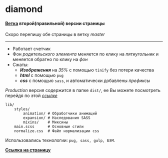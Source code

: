 # diamond

#### [Ветка](https://github.com/Scofield001/diamond/tree/hover) второй(правильной) версии страницы
Скоро перепишу обе страницы в ветку *master*

---
+ Работает счетчик
+ Фон _родительского элемента_ меняется по клику на _пятиугольник_ и меняется обратно по клику на _фон_
+ Сжаты:
    + ***Изображения*** на _35%_ с помощью `tinify` без потери качества
    + ***html*** с помощью `pug`
    + ***css*** c помощью `sass`, и автоматически добавлены _префиксы_
    
*Production* версия содержится в папке `dist/`, ее Вы можете посмотреть перейдя по этой _[ссылке](https://github.com/Scofield001/scofield001.github.io/tree/master/diamond)_
    
    lib/        
        styles/
            animation/ # Обработчики анимаций
            expansion/ # Наследования SASS
            mixins/    # Миксины
        main.scss      # Основные стили
        normalize.css  # Файл нормализации css
        
Использовались технологии: `pug, sass, gulp, БЭМ`.

**[Ссылка на страницу](https://scofield001.github.io/diamond/)**

